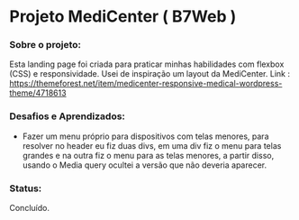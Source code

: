 # Projeto MediCenter ( B7Web ) 

### Sobre o projeto: 
Esta landing page foi criada para praticar minhas habilidades com flexbox (CSS) e responsividade. Usei de inspiração um layout da MediCenter.
Link : https://themeforest.net/item/medicenter-responsive-medical-wordpress-theme/4718613

### Desafios e Aprendizados:
 - Fazer um menu próprio para dispositivos com telas menores, para resolver no header eu fiz duas divs, em uma div fiz o menu para telas grandes e na outra fiz o menu
 para as telas menores, a partir disso, usando o Media query ocultei a versão que não deveria aparecer.


### Status:
Concluído.
